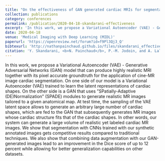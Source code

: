 ```yaml
---
title: "On the effectiveness of GAN generated cardiac MRIs for segmentation"
collection: publications
category: conferences
permalink: /publication/2020-04-18-skandarani-effectiveness
excerpt: 'In this work, we propose a Variational Autoencoder (VAE) - Generative Adversarial Networks (GAN) model that can produce highly realistic MRI together with its pixel accurate groundtruth for the application of cine-MR image cardiac segmentation.'
date: 2020-04-18
venue: 'Medical Imaging with Deep Learning (MIDL)'
paperurl: 'https://openreview.net/forum?id=f9Pl3Qj3_Q'
bibtexurl: 'http://nathanpainchaud.github.io/files/skandarani_effectiveness_2020.bib'
citation: 'Y. Skandarani, <b>N. Painchaud</b>, P.-M. Jodoin, and A. Lalande, &quot;On the effectiveness of GAN generated cardiac MRIs for segmentation,&quot; presented at <i>Medical Imaging with Deep Learning (MIDL)</i>, 2020.'
---
```


In this work, we propose a Variational Autoencoder (VAE) - Generative Adversarial Networks (GAN) model that can produce highly realistic MRI together with its pixel accurate groundtruth for the application of cine-MR image cardiac segmentation.  On one side of our model is a Variational Autoencoder (VAE) trained to learn the latent representations of cardiac shapes.  On the other side is a GAN that uses  ”SPatially-Adaptive (DE)Normalization” (SPADE) modules to generate realistic MR images tailored to a given anatomical map.  At test time, the sampling of the VAE latent space allows to generate an arbitrary large number of cardiac shapes, which are fed to the GAN that subsequently generates MR images whose cardiac structure fits that of the cardiac shapes.  In other words, our system can generate a large volume of realistic yet labeled cardiac MR images.  We show that segmentation with CNNs trained with our synthetic annotated images gets competitive results compared to traditional techniques.
We also show that combining data augmentation with our GAN-generated images lead to an improvement in the Dice score of up to 12 percent while allowing for better generalization capabilities on  other datasets.